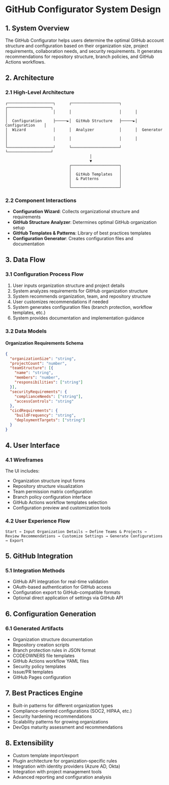 # GitHub Configurator System Design

## 1. System Overview

The GitHub Configurator helps users determine the optimal GitHub account structure and configuration based on their organization size, project requirements, collaboration needs, and security requirements. It generates recommendations for repository structure, branch policies, and GitHub Actions workflows.

## 2. Architecture

### 2.1 High-Level Architecture

```
┌────────────────────┐      ┌─────────────────────┐      ┌───────────────────┐
│                    │      │                     │      │                   │
│  Configuration     ├─────►│  GitHub Structure   ├─────►│  Configuration    │
│  Wizard            │      │  Analyzer           │      │  Generator        │
│                    │      │                     │      │                   │
└────────────────────┘      └─────────────────────┘      └───────────────────┘
                                     │
                                     ▼
                            ┌─────────────────────┐
                            │                     │
                            │  GitHub Templates   │
                            │  & Patterns         │
                            │                     │
                            └─────────────────────┘
```

### 2.2 Component Interactions

- **Configuration Wizard**: Collects organizational structure and requirements
- **GitHub Structure Analyzer**: Determines optimal GitHub organization setup
- **GitHub Templates & Patterns**: Library of best practices templates
- **Configuration Generator**: Creates configuration files and documentation

## 3. Data Flow

### 3.1 Configuration Process Flow

1. User inputs organization structure and project details
2. System analyzes requirements for GitHub organization structure
3. System recommends organization, team, and repository structure
4. User customizes recommendations if needed
5. System generates configuration files (branch protection, workflow templates, etc.)
6. System provides documentation and implementation guidance

### 3.2 Data Models

#### Organization Requirements Schema
```json
{
  "organizationSize": "string",
  "projectCount": "number",
  "teamStructure": [{
    "name": "string",
    "members": "number",
    "responsibilities": ["string"]
  }],
  "securityRequirements": {
    "complianceNeeds": ["string"],
    "accessControls": "string"
  },
  "cicdRequirements": {
    "buildFrequency": "string",
    "deploymentTargets": ["string"]
  }
}
```

## 4. User Interface

### 4.1 Wireframes

The UI includes:
- Organization structure input forms
- Repository structure visualization
- Team permission matrix configuration
- Branch policy configuration interface
- GitHub Actions workflow templates selection
- Configuration preview and customization tools

### 4.2 User Experience Flow

```
Start → Input Organization Details → Define Teams & Projects → 
Review Recommendations → Customize Settings → Generate Configurations → Export
```

## 5. GitHub Integration

### 5.1 Integration Methods

- GitHub API integration for real-time validation
- OAuth-based authentication for GitHub access
- Configuration export to GitHub-compatible formats
- Optional direct application of settings via GitHub API

## 6. Configuration Generation

### 6.1 Generated Artifacts

- Organization structure documentation
- Repository creation scripts
- Branch protection rules in JSON format
- CODEOWNERS file templates
- GitHub Actions workflow YAML files
- Security policy templates
- Issue/PR templates
- GitHub Pages configuration

## 7. Best Practices Engine

- Built-in patterns for different organization types
- Compliance-oriented configurations (SOC2, HIPAA, etc.)
- Security hardening recommendations
- Scalability patterns for growing organizations
- DevOps maturity assessment and recommendations

## 8. Extensibility

- Custom template import/export
- Plugin architecture for organization-specific rules
- Integration with identity providers (Azure AD, Okta)
- Integration with project management tools
- Advanced reporting and configuration analysis
